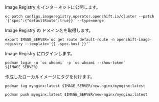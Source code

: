 

Image Registry をインターネットに公開します。

```
oc patch configs.imageregistry.operator.openshift.io/cluster --patch '{"spec":{"defaultRoute":true}}' --type=merge
```

Image Registry の ドメイン名を取得します。


```
export IMAGE_SERVER=`oc get route default-route -n openshift-image-registry --template='{{ .spec.host }}'`
```

Image Registry にログインします。

```
podman login -u `oc whoami` -p `oc whoami --show-token` ${IMAGE_SERVER}
```

作成したローカルイメージにタグを付けます。

```
podman tag mynginx:latest $IMAGE_SERVER/new-nginx/mynginx:latest
```

```
podman push mynginx:latest $IMAGE_SERVER/new-nginx/mynginx:latest
```
